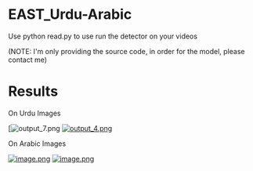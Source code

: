 # EAST_Urdu-Arabic

Use python read.py to use run the detector on your videos 

(NOTE: I'm only providing the source code, in order for the model, please contact me)

# Results

On Urdu Images

[![output_7.png](https://user-images.githubusercontent.com/25680088/29600779-5f49bd1e-87f1-11e7-8686-a93e7c328be2.png/)
[![output_4.png](https://s1.postimg.org/9e42zg549r/output_4.png)](https://postimg.org/image/6c86y83s2j/)

On Arabic Images

[![image.png](https://s1.postimg.org/2sz0ml3pof/image.png)](https://postimg.org/image/6ub00z7t17/)
[![image.png](https://s1.postimg.org/4yyf8d2g27/image.png)](https://postimg.org/image/74xtu4u3t7/)

